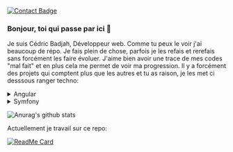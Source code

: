 [![Contact Badge](https://img.shields.io/badge/Contactez-moi-green)](https://samakunchan-technology.com/contact)



### Bonjour, toi qui passe par ici 👋
Je suis Cédric Badjah, Développeur web.
Comme tu peux le voir j'ai beaucoup de répo. Je fais plein de chose, parfois je les refais et rerefais sans forcément les faire évoluer. J'aime bien avoir une trace de mes codes "mal fait" et en plus cela me permet de voir ma progression.
Il y a forcément des projets qui comptent plus que les autres et tu as raison, je les met ci desssous ranger techno:
  <details>
    <summary>Angular</summary>
    <br>
    <p>- <a href="https://github.com/samakunchan/velooc">Velooc</a>: Projet étudiant de location refaisa vec Angular</p>
    <p>- <a href="https://github.com/samakunchan/velooc-ngrx">Velooc with NgRx</a>: Même projet avec une monter en compétence avec NgRx</p>
  </details>
  <details>
    <summary>Symfony</summary>
    <p>- <a href="https://github.com/samakunchan/samatech">Samakunchan Technology</a>: Mon site web</p>
    <p>- <a href="https://github.com/samakunchan/surveysamapi">API Survey RESTFUL</a>: Mon premier APi avec Symfony</p>
  </details>

<!--
<img src="https://visitor-badge.glitch.me/badge?page_id=samakunchan" alt="visitor badge"/>
**samakunchan/samakunchan** is a ✨ _special_ ✨ repository because its `README.md` (this file) appears on your GitHub profile.

Here are some ideas to get you started:

- 🔭 I’m currently working on ...
- 🌱 I’m currently learning ...
- 👯 I’m looking to collaborate on ...
- 🤔 I’m looking for help with ...
- 💬 Ask me about ...
- 📫 How to reach me: ...
- 😄 Pronouns: ...
- ⚡ Fun fact: ...
-->
![Anurag's github stats](https://github-readme-stats.vercel.app/api?username=samakunchan&show_icons=true&title_color=fff&icon_color=79ff97&text_color=9f9f9f&bg_color=24478f&hide=["contribs"])

Actuellement je travail sur ce repo:

  [![ReadMe Card](https://github-readme-stats.vercel.app/api/pin/?username=samakunchan&repo=velooc-ngrx)](https://github.com/anuraghazra/github-readme-stats)
  
